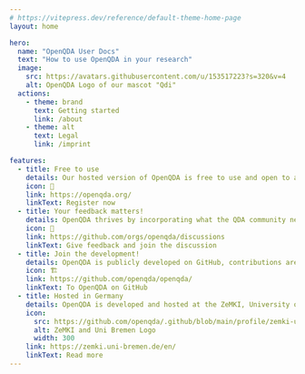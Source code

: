 ```yaml
---
# https://vitepress.dev/reference/default-theme-home-page
layout: home

hero:
  name: "OpenQDA User Docs"
  text: "How to use OpenQDA in your research"
  image:
    src: https://avatars.githubusercontent.com/u/153517223?s=320&v=4
    alt: OpenQDA Logo of our mascot "Qdi"
  actions:
    - theme: brand
      text: Getting started
      link: /about
    - theme: alt
      text: Legal
      link: /imprint

features:
  - title: Free to use
    details: Our hosted version of OpenQDA is free to use and open to anyone.
    icon: 🚀
    link: https://openqda.org/
    linkText: Register now
  - title: Your feedback matters!
    details: OpenQDA thrives by incorporating what the QDA community needs. For that we need your feedback to
    icon: 📢
    link: https://github.com/orgs/openqda/discussions
    linkText: Give feedback and join the discussion
  - title: Join the development!
    details: OpenQDA is publicly developed on GitHub, contributions are welcomed!
    icon: 🏗️
    link: https://github.com/openqda/openqda/
    linkText: To OpenQDA on GitHub
  - title: Hosted in Germany
    details: OpenQDA is developed and hosted at the ZeMKI, University of Bremen, Germany 
    icon:
      src: https://github.com/openqda/.github/blob/main/profile/zemki-und-uni-logo-weiss-1x.png?raw=true
      alt: ZeMKI and Uni Bremen Logo
      width: 300
    link: https://zemki.uni-bremen.de/en/
    linkText: Read more
---
```




